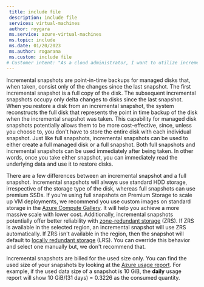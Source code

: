 ```yaml
---
 title: include file
 description: include file
 services: virtual-machines
 author: roygara
 ms.service: azure-virtual-machines
 ms.topic: include
 ms.date: 01/20/2023
 ms.author: rogarana
 ms.custom: include file
# Customer intent: "As a cloud administrator, I want to utilize incremental snapshots for managed disks, so that I can optimize storage costs while ensuring reliable point-in-time backups for my virtual machines."
---
```


Incremental snapshots are point-in-time backups for managed disks that, when taken, consist only of the changes since the last snapshot. The first incremental snapshot is a full copy of the disk. The subsequent incremental snapshots occupy only delta changes to disks since the last snapshot. When you restore a disk from an incremental snapshot, the system reconstructs the full disk that represents the point in time backup of the disk when the incremental snapshot was taken. This capability for managed disk snapshots potentially allows them to be more cost-effective, since, unless you choose to, you don't have to store the entire disk with each individual snapshot. Just like full snapshots, incremental snapshots can be used to either create a full managed disk or a full snapshot. Both full snapshots and incremental snapshots can be used immediately after being taken. In other words, once you take either snapshot, you can immediately read the underlying data and use it to restore disks.

There are a few differences between an incremental snapshot and a full snapshot. Incremental snapshots will always use standard HDD storage, irrespective of the storage type of the disk, whereas full snapshots can use premium SSDs. If you're using full snapshots on Premium Storage to scale up VM deployments, we recommend you use custom images on standard storage in the [Azure Compute Gallery](/azure/virtual-machines/shared-image-galleries). It will help you achieve a more massive scale with lower cost. Additionally, incremental snapshots potentially offer better reliability with [zone-redundant storage](/azure/storage/common/storage-redundancy) (ZRS). If ZRS is available in the selected region, an incremental snapshot will use ZRS automatically. If ZRS isn't available in the region, then the snapshot will default to [locally redundant storage](/azure/storage/common/storage-redundancy) (LRS). You can override this behavior and select one manually but, we don't recommend that.

Incremental snapshots are billed for the used size only. You can find the used size of your snapshots by looking at the [Azure usage report](/azure/cost-management-billing/understand/review-individual-bill). For example, if the used data size of a snapshot is 10 GiB, the **daily** usage report will show 10 GiB/(31 days) = 0.3226 as the consumed quantity.

